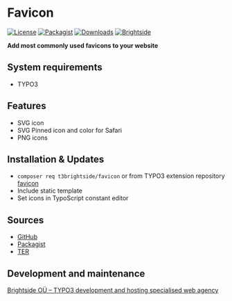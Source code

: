 # Favicon
[![License](https://poser.pugx.org/t3brightside/favicon/license)](LICENSE.txt)
[![Packagist](https://img.shields.io/packagist/v/t3brightside/favicon.svg?style=flat)](https://packagist.org/packages/t3brightside/favicon)
[![Downloads](https://poser.pugx.org/t3brightside/favicon/downloads)](https://packagist.org/packages/t3brightside/favicon)
[![Brightside](https://img.shields.io/badge/by-t3brightside.com-orange.svg?style=flat)](https://t3brightside.com)

**Add most commonly used favicons to your website**

## System requirements
- TYPO3

## Features
- SVG icon
- SVG Pinned icon and color for Safari
- PNG icons

## Installation & Updates
- `composer req t3brightside/favicon` or from TYPO3 extension repository [favicon](https://extensions.typo3.org/extension/favicon/)
- Include static template
- Set icons in TypoScript constant editor

## Sources
-  [GitHub](https://github.com/t3brightside/favicon)
-  [Packagist](https://packagist.org/packages/t3brightside/favicon)
-  [TER](https://extensions.typo3.org/extension/favicon/)

## Development and maintenance
[Brightside OÜ – TYPO3 development and hosting specialised web agency](https://t3brightside.com/ )
